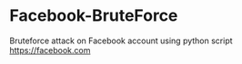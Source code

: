 # Facebook-BruteForce
Bruteforce attack on Facebook account using python script https://facebook.com
